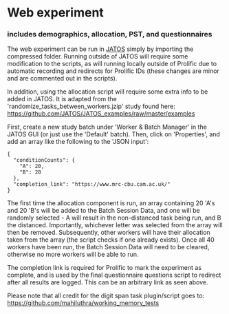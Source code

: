 # Web experiment

### includes demographics, allocation, PST, and questionnaires

The web experiment can be run in [JATOS](https://www.jatos.org/) 
simply by importing the compressed folder. Running outside of
JATOS will require some modification to the scripts, as will running locally outside of Prolific due to automatic recording and redirects for Prolific IDs (these changes are minor and are commented out in the scripts).

In addition, using the allocation script will require some extra info to be added in JATOS. It is adapted from the 'randomize_tasks_between_workers.jzip' study found here: https://github.com/JATOS/JATOS_examples/raw/master/examples

First, create a new study batch under 'Worker & Batch Manager' in the JATOS GUI (or just use the 'Default' batch). Then, click on 'Properties', and add an array like the following to the 'JSON input': 

```
{
  "conditionCounts": {
    "A": 20,
    "B": 20
  },
  "completion_link": "https://www.mrc-cbu.cam.ac.uk/"
}
```

The first time the allocation component is run, an array containing 20 'A's and 20 'B's will be added to the Batch Session Data, and one will be randomly selected - A will result in the non-distanced task being run, and B the distanced. Importantly, whichever letter was selected from the array will then be removed. Subsequently, other workers will have their allocation taken from the array (the script checks if one already exists). Once all 40 workers have been run, the Batch Session Data will need to be cleared, otherwise no more workers will be able to run. 

The completion link is required for Prolific to mark the experiment as complete, and is used by the final questionnaire questions script to redirect after all results are logged. This can be an arbitrary link as seen above.

Please note that all credit for the digit span task plugin/script goes to: https://github.com/mahiluthra/working_memory_tests

